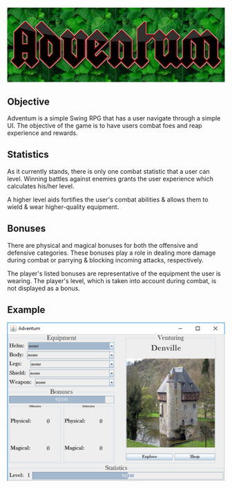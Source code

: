 ![Adventum](img/adventum%20logo.png)

## Objective
Adventum is a simple Swing RPG that has a user navigate through a simple UI.
The objective of the game is to have users combat foes and reap experience and rewards.


## Statistics

As it currently stands, there is only one combat statistic that a user can level.
Winning battles against enemies grants the user experience which calculates his/her level.

A higher level aids fortifies the user's combat abilities & allows them to wield & wear higher-quality equipment.


## Bonuses

There are physical and magical bonuses for both the offensive and defensive categories.
These bonuses play a role in dealing more damage during combat or parrying & blocking incoming attacks, respectively.

The player's listed bonuses are representative of the equipment the user is wearing.
The player's level, which is taken into account during combat, is not displayed as a bonus.

## Example

![Hello](img/adventum%20example.PNG)
